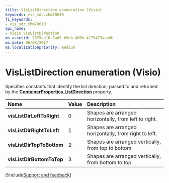 ```yaml
---
title: VisListDirection enumeration (Visio)
keywords: vis_sdr.chm70610
f1_keywords:
- vis_sdr.chm70610
api_name:
- Visio.VisListDirection
ms.assetid: 7075aa16-8ad9-b9cb-4008-4179473aaa9b
ms.date: 06/08/2017
ms.localizationpriority: medium
---
```



# VisListDirection enumeration (Visio)

Specifies constants that identify the list direction; passed to and returned by the **[ContainerProperties.ListDirection](Visio.ContainerProperties.ListDirection.md)** property.



|Name|Value|Description|
|:-----|:-----|:-----|
| **visListDirLeftToRight**|0|Shapes are arranged horizontally, from left to right.|
| **visListDirRightToLeft**|1|Shapes are arranged horizontally, from right to left.|
| **visListDirTopToBottom**|2|Shapes are arranged vertically, from top to bottom.|
| **visListDirBottomToTop**|3|Shapes are arranged vertically, from bottom to top.|

[!include[Support and feedback](~/includes/feedback-boilerplate.md)]